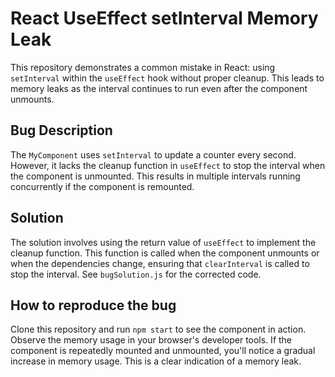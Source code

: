 # React UseEffect setInterval Memory Leak

This repository demonstrates a common mistake in React: using `setInterval` within the `useEffect` hook without proper cleanup. This leads to memory leaks as the interval continues to run even after the component unmounts.

## Bug Description

The `MyComponent` uses `setInterval` to update a counter every second. However, it lacks the cleanup function in `useEffect` to stop the interval when the component is unmounted. This results in multiple intervals running concurrently if the component is remounted.

## Solution

The solution involves using the return value of `useEffect` to implement the cleanup function. This function is called when the component unmounts or when the dependencies change, ensuring that `clearInterval` is called to stop the interval.  See `bugSolution.js` for the corrected code.

## How to reproduce the bug

Clone this repository and run `npm start` to see the component in action.  Observe the memory usage in your browser's developer tools.  If the component is repeatedly mounted and unmounted, you'll notice a gradual increase in memory usage. This is a clear indication of a memory leak.